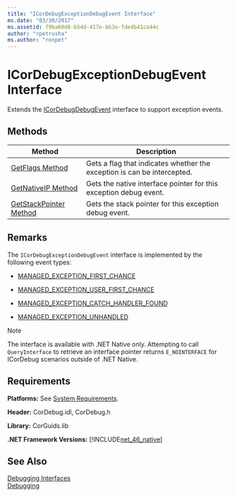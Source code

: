 ```yaml
---
title: "ICorDebugExceptionDebugEvent Interface"
ms.date: "03/30/2017"
ms.assetid: f9ba60d8-b54d-417e-bb3e-fde4b41ca44c
author: "rpetrusha"
ms.author: "ronpet"
---
```

# ICorDebugExceptionDebugEvent Interface
Extends the [ICorDebugDebugEvent](../../../../docs/framework/unmanaged-api/debugging/icordebugdebugevent-interface.md) interface to support exception events.  

## Methods  


|Method|Description|  
|------------|-----------------|  
|[GetFlags Method](../../../../docs/framework/unmanaged-api/debugging/icordebugexceptiondebugevent-getflags-method.md)|Gets a flag that indicates whether the exception is can be intercepted.|  
|[GetNativeIP Method](../../../../docs/framework/unmanaged-api/debugging/icordebugexceptiondebugevent-getnativeip-method.md)|Gets the native interface pointer for this exception debug event.|  
|[GetStackPointer Method](../../../../docs/framework/unmanaged-api/debugging/icordebugexceptiondebugevent-getstackpointer-method.md)|Gets the stack pointer for this exception debug event.|  

## Remarks  
 The `ICorDebugExceptionDebugEvent` interface is implemented by the following event types:  

- [MANAGED_EXCEPTION_FIRST_CHANCE](../../../../docs/framework/unmanaged-api/debugging/cordebugrecordformat-enumeration.md)  

- [MANAGED_EXCEPTION_USER_FIRST_CHANCE](../../../../docs/framework/unmanaged-api/debugging/cordebugrecordformat-enumeration.md)  

- [MANAGED_EXCEPTION_CATCH_HANDLER_FOUND](../../../../docs/framework/unmanaged-api/debugging/cordebugrecordformat-enumeration.md)  

- [MANAGED_EXCEPTION_UNHANDLED](../../../../docs/framework/unmanaged-api/debugging/cordebugrecordformat-enumeration.md)  

> [!NOTE]
>  The interface is available with .NET Native only. Attempting to call `QueryInterface` to retrieve an interface pointer returns `E_NOINTERFACE` for ICorDebug scenarios outside of .NET Native.  

## Requirements  
 **Platforms:** See [System Requirements](../../../../docs/framework/get-started/system-requirements.md).  

 **Header:** CorDebug.idl, CorDebug.h  

 **Library:** CorGuids.lib  

 **.NET Framework Versions:** [!INCLUDE[net_46_native](../../../../includes/net-46-native-md.md)]  

## See Also  
 [Debugging Interfaces](../../../../docs/framework/unmanaged-api/debugging/debugging-interfaces.md)  
 [Debugging](../../../../docs/framework/unmanaged-api/debugging/index.md)
